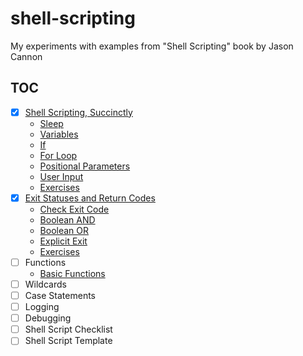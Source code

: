 # shell-scripting

My experiments with examples from "Shell Scripting" book by Jason Cannon

## TOC

- [x] [Shell Scripting, Succinctly](src/ch01)
  - [Sleep](src/ch01/sleepy.sh)
  - [Variables](src/ch01/env.sh)
  - [If](src/ch01/if.sh)
  - [For Loop](src/ch01/for.sh)
  - [Positional Parameters](src/ch01/pos.sh)
  - [User Input](src/ch01/input.sh)
  - [Exercises](src/ch01/exercises)
- [x] [Exit Statuses and Return Codes](src/ch02)
  - [Check Exit Code](src/ch02/ping.sh)
  - [Boolean AND](src/ch02/and.sh)
  - [Boolean OR](src/ch02/or.sh)
  - [Explicit Exit](src/ch02/exit.sh)
  - [Exercises](src/ch02/exercises)
- [ ] Functions
  - [Basic Functions](src/ch03/basic_function.sh)
- [ ] Wildcards
- [ ] Case Statements
- [ ] Logging
- [ ] Debugging
- [ ] Shell Script Checklist
- [ ] Shell Script Template

